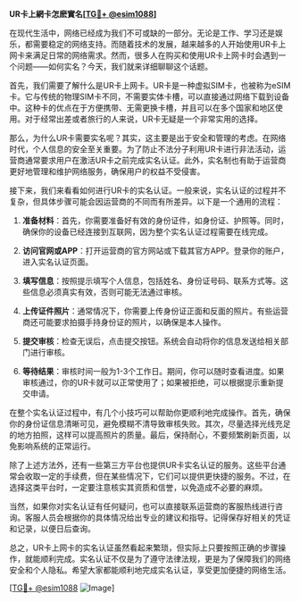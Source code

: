 **UR卡上網卡怎麽實名[[TG💪+ @esim1088](https://t.me/s/esim1088)]**

在现代生活中，网络已经成为我们不可或缺的一部分。无论是工作、学习还是娱乐，都需要稳定的网络支持。而随着技术的发展，越来越多的人开始使用UR卡上网卡来满足日常的网络需求。然而，很多人在购买和使用UR卡上网卡时会遇到一个问题——如何实名？今天，我们就来详细聊聊这个话题。

首先，我们需要了解什么是UR卡上网卡。UR卡是一种虚拟SIM卡，也被称为eSIM卡。它与传统的物理SIM卡不同，不需要实体卡槽，可以直接通过网络下载到设备中。这种卡的优点在于方便携带、无需更换卡槽，并且可以在多个国家和地区使用。对于经常出差或者旅行的人来说，UR卡无疑是一个非常实用的选择。

那么，为什么UR卡需要实名呢？其实，这主要是出于安全和管理的考虑。在网络时代，个人信息的安全至关重要。为了防止不法分子利用UR卡进行非法活动，运营商通常要求用户在激活UR卡之前完成实名认证。此外，实名制也有助于运营商更好地管理和维护网络服务，确保用户的权益不受侵害。

接下来，我们来看看如何进行UR卡的实名认证。一般来说，实名认证的过程并不复杂，但具体步骤可能会因运营商的不同而有所差异。以下是一个通用的流程：

1. **准备材料**：首先，你需要准备好有效的身份证件，如身份证、护照等。同时，确保你的设备已经连接到互联网，因为整个实名认证过程需要在线完成。

2. **访问官网或APP**：打开运营商的官方网站或下载其官方APP。登录你的账户，进入实名认证页面。

3. **填写信息**：按照提示填写个人信息，包括姓名、身份证号码、联系方式等。这些信息必须真实有效，否则可能无法通过审核。

4. **上传证件照片**：通常情况下，你需要上传身份证正面和反面的照片。有些运营商还可能要求拍摄手持身份证的照片，以确保是本人操作。

5. **提交审核**：检查无误后，点击提交按钮。系统会自动将你的信息发送给相关部门进行审核。

6. **等待结果**：审核时间一般为1-3个工作日。期间，你可以随时查看进度。如果审核通过，你的UR卡就可以正常使用了；如果被拒绝，可以根据提示重新提交申请。

在整个实名认证过程中，有几个小技巧可以帮助你更顺利地完成操作。首先，确保你的身份证信息清晰可见，避免模糊不清导致审核失败。其次，尽量选择光线充足的地方拍照，这样可以提高照片的质量。最后，保持耐心，不要频繁刷新页面，以免影响系统的正常运行。

除了上述方法外，还有一些第三方平台也提供UR卡实名认证的服务。这些平台通常会收取一定的手续费，但在某些情况下，它们可以提供更快捷的服务。不过，在选择这类平台时，一定要注意核实其资质和信誉，以免造成不必要的麻烦。

当然，如果你对实名认证有任何疑问，也可以直接联系运营商的客服热线进行咨询。客服人员会根据你的具体情况给出专业的建议和指导。记得保存好相关的凭证和记录，以便日后查询。

总之，UR卡上网卡的实名认证虽然看起来繁琐，但实际上只要按照正确的步骤操作，就能顺利完成。实名认证不仅是为了遵守法律法规，更是为了保障我们的网络安全和个人隐私。希望大家都能顺利地完成实名认证，享受更加便捷的网络生活。

[[TG💪+ @esim1088](https://t.me/s/esim1088) ![Image](https://i.postimg.cc/4NQfJmqS/Snipaste-2025-05-13-00-14-12.png)]